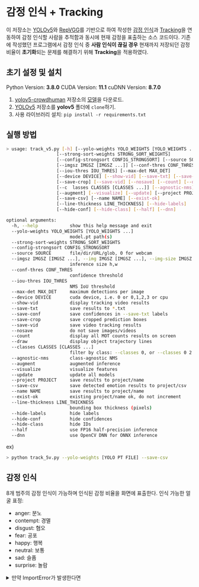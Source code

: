 # 감정 인식 + Tracking

이 저장소는 [YOLOv5](https://github.com/ultralytics/yolov5)와 [RepVGG](https://github.com/DingXiaoH/RepVGG)를 기반으로 하여 작성한 [감정 인식](https://github.com/George-Ogden/emotion)과 [Tracking](https://github.com/mikel-brostrom/yolo_tracking)을 연동하여 감정 인식할 사람을 추적함과 동시에 현재 감정을 표출하는 소스 코드이다.
기존에 작성했던 프로그램에서 감정 인식 중 **사람 인식이 끊길 경우** 현재까지 저장되던 감정 비율이 **초기화**되는 문제를 해결하기 위해 **Tracking**을 적용하였다.



## 초기 설정 및 설치

Python Version: **3.8.0**
CUDA Version: **11.1**
cuDNN Version: **8.7.0**

1. [yolov5-crowdhuman](https://github.com/deepakcrk/yolov5-crowdhuman) 저장소의 [모델](https://drive.google.com/file/d/1gglIwqxaH2iTvy6lZlXuAcMpd_U0GCUb/view)을 다운로드.
2. [YOLOv5](https://github.com/ultralytics/yolov5) 저장소를 **yolov5** 폴더에 `clone`하기.
3. 사용 라이브러리 설치: `pip install -r requirements.txt`





## 실행 방법

```bash
> usage: track_v5.py [-h] [--yolo-weights YOLO_WEIGHTS [YOLO_WEIGHTS ...]]
                   [--strong-sort-weights STRONG_SORT_WEIGHTS]
                   [--config-strongsort CONFIG_STRONGSORT] [--source SOURCE]
                   [--imgsz IMGSZ [IMGSZ ...]] [--conf-thres CONF_THRES]
                   [--iou-thres IOU_THRES] [--max-det MAX_DET]
                   [--device DEVICE] [--show-vid] [--save-txt] [--save-conf]
                   [--save-crop] [--save-vid] [--nosave] [--count] [--draw]
                   [--c  lasses CLASSES [CLASSES ...]] [--agnostic-nms]
                   [--augment] [--visualize] [--update] [--project PROJECT]
                   [--save-csv] [--name NAME] [--exist-ok]
                   [--line-thickness LINE_THICKNESS] [--hide-labels]
                   [--hide-conf] [--hide-class] [--half] [--dnn]

optional arguments:
  -h, --help            show this help message and exit
  --yolo-weights YOLO_WEIGHTS [YOLO_WEIGHTS ...]
                        model.pt path(s)
  --strong-sort-weights STRONG_SORT_WEIGHTS
  --config-strongsort CONFIG_STRONGSORT
  --source SOURCE       file/dir/URL/glob, 0 for webcam
  --imgsz IMGSZ [IMGSZ ...], --img IMGSZ [IMGSZ ...], --img-size IMGSZ [IMGSZ ...]
                        inference size h,w
  --conf-thres CONF_THRES
                        confidence threshold
  --iou-thres IOU_THRES
                        NMS IoU threshold
  --max-det MAX_DET     maximum detections per image
  --device DEVICE       cuda device, i.e. 0 or 0,1,2,3 or cpu
  --show-vid            display tracking video results
  --save-txt            save results to *.txt
  --save-conf           save confidences in --save-txt labels
  --save-crop           save cropped prediction boxes
  --save-vid            save video tracking results
  --nosave              do not save images/videos
  --count               display all MOT counts results on screen
  --draw                display object trajectory lines
  --classes CLASSES [CLASSES ...]
                        filter by class: --classes 0, or --classes 0 2 3
  --agnostic-nms        class-agnostic NMS
  --augment             augmented inference
  --visualize           visualize features
  --update              update all models
  --project PROJECT     save results to project/name
  --save-csv            save detected emotion results to project/csv
  --name NAME           save results to project/name
  --exist-ok            existing project/name ok, do not increment
  --line-thickness LINE_THICKNESS
                        bounding box thickness (pixels)
  --hide-labels         hide labels
  --hide-conf           hide confidences
  --hide-class          hide IDs
  --half                use FP16 half-precision inference
  --dnn                 use OpenCV DNN for ONNX inference
```



ex)

```bash
> python track_5v.py --yolo-weights [YOLO PT FILE] --save-csv
```







## 감정 인식

8개 범주의 감정 인식이 가능하며 인식된 감정 비율을 화면에 표출한다.
인식 가능한 얼굴 표정:

- anger: 분노
- contempt: 경멸
- disgust: 혐오
- fear: 공포
- happy: 행복
- neutral: 보통
- sad: 슬픔
- surprise: 놀람







<details>
    <summary>만약 ImportError가 발생한다면</summary>

scale_coords, clip_coords 함수를 yolov5/utils/general.py에 추가한다.

**scale_coords**

```python
def scale_coords(img1_shape, coords, img0_shape, ratio_pad=None):
    # Rescale coords (xyxy) from img1_shape to img0_shape
    if ratio_pad is None:  # calculate from img0_shape
        gain = min(img1_shape[0] / img0_shape[0], img1_shape[1] / img0_shape[1])  # gain  = old / new
        pad = (img1_shape[1] - img0_shape[1] * gain) / 2, (img1_shape[0] - img0_shape[0] * gain) / 2  # wh padding
    else:
        gain = ratio_pad[0][0]
        pad = ratio_pad[1]

    coords[:, [0, 2]] -= pad[0]  # x padding
    coords[:, [1, 3]] -= pad[1]  # y padding
    coords[:, :4] /= gain
    clip_coords(coords, img0_shape)
    return coords
```

**clip_coords**

```python
def clip_coords(boxes, img_shape):
    # Clip bounding xyxy bounding boxes to image shape (height, width)
    boxes[:, 0].clamp_(0, img_shape[1])  # x1
    boxes[:, 1].clamp_(0, img_shape[0])  # y1
    boxes[:, 2].clamp_(0, img_shape[1])  # x2
    boxes[:, 3].clamp_(0, img_shape[0])  # y2
```

</details>

